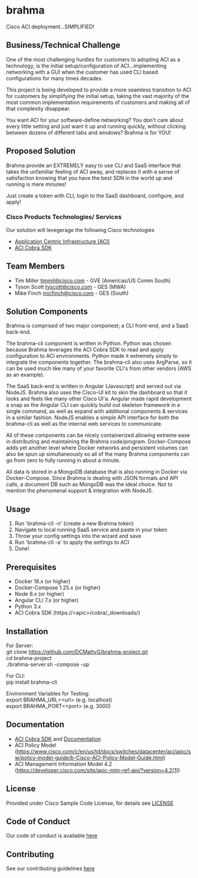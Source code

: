 # brahma

Cisco ACI deployment...SIMPLIFIED!

## Business/Technical Challenge

One of the most challenging hurdles for customers to adopting ACI as a technology, is the initial setup/configuration of ACI...implementing networking with a GUI when the customer has used CLI based configurations for many times decades.  

This project is being developed to provide a more seamless transition to ACI for customers by simplifying the initial setup, taking the vast majority of the most common implementation requirements of customers and making all of that complexity disappear.  

You want ACI for your software-define networking? You don't care about every little setting and just want it up and running quickly, without clicking between dozens of different tabs and windows? Brahma is for YOU!  

## Proposed Solution

Brahma provide an EXTREMELY easy to use CLI and SaaS interface that takes the unfamiliar feeling of ACI away, and replaces it with a sense of satisfaction knowing that you have the best SDN in the world up and running is mere minutes!  

Just create a token with CLI, login to the SaaS dashboard, configure, and apply!  

### Cisco Products Technologies/ Services

Our solution will levegerage the following Cisco technologies

* [Application Centric Infrastructure (ACI)](http://cisco.com/go/aci)
* [ACI Cobra SDK](https://github.com/datacenter/cobra)

## Team Members

* Tim Miller <timmil@cisco.com> - GVE (Americas/US Comm South)
* Tyson Scott <tyscott@cisco.com> - GES (MWA)
* Mike Finch <micfinch@cisco.com> - GES (South)

## Solution Components

Brahma is comprised of two major componest; a CLI front-end, and a SaaS back-end.  

The brahma-cli component is written in Python. Python was chosen because Brahma leverages the ACI Cobra SDK to read and apply configuration to ACI environments. Python made it extremely simply to integrate the components together. The brahma-cli also uses ArgParse, so it can be used much like many of your favorite CLI's from other vendors (AWS as an example).

The SaaS back-end is written in Angular (Javascript) and served out via NodeJS. Brahma also uses the Cisco-UI kit to skin the dashboard so that it looks and feels like many other Cisco UI'a. Angular made rapid development a snap as the Angular CLI can quickly build out skeleton framework in a single command, as well as expand with additional components & services in a similar fashion. NodeJS enables a simple API interface for both the brahma-cli as well as the internal web services to communicate.

All of these components can be nicely containerized allowing extreme ease in distributing and maintaining the Brahma code/program. Docker-Compose adds yet another level where Docker networks and persistent volumes can also be spun up simultaneously so all of the many Brahma components can go from zero to fully running in about a minute.

All data is stored in a MongoDB database that is also running in Docker via Docker-Compose. Since Brahma is dealing with JSON formats and API calls, a document DB such as MongoDB was the ideal choice. Not to mention the phenomenal support & integration with NodeJS.

## Usage

1) Run 'brahma-cli -n' (create a new Brahma token)
2) Navigate to local running SaaS service and paste in your token
3) Throw your config settings into the wizard and save
4) Run 'brahma-cli -a' to apply the settings to ACI
5) Done!

## Prerequisites

- Docker 18.x (or higher)
- Docker-Compose 1.25.x (or higher)
- Node 8.x (or higher)
- Angular CLI 7.x (or higher)
- Python 3.x
- ACI Cobra SDK (https://&lt;apic&gt;/cobra/_downloads/)

## Installation

For Server:  
git clone https://github.com/DCMattyG/brahma-project.git  
cd brahma-project  
./brahma-server.sh -compose -up  
  
For CLI:  
pip install brahma-cli  

Environment Variables for Testing:  
export BRAHMA_URL=&lt;url&gt; (e.g. localhost)  
export BRAHMA_PORT=&lt;port&gt; (e.g. 3000)  

## Documentation

- [ACI Cobra SDK](https://github.com/datacenter/cobra) and [Documentation](https://cobra.readthedocs.io/en/latest/)
- ACI Policy Model (https://www.cisco.com/c/en/us/td/docs/switches/datacenter/aci/apic/sw/policy-model-guide/b-Cisco-ACI-Policy-Model-Guide.html)
- ACI Management Information Model 4.2 (https://developer.cisco.com/site/apic-mim-ref-api/?version=4.2(1))

## License

Provided under Cisco Sample Code License, for details see [LICENSE](./LICENSE.md)

## Code of Conduct

Our code of conduct is available [here](./CODE_OF_CONDUCT.md)

## Contributing

See our contributing guidelines [here](./CONTRIBUTING.md)
